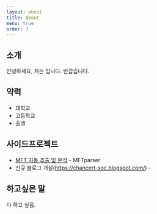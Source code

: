```yaml
---
layout: about
title: About
menu: true
order: 3
---
```


## 소개

안녕하세요, 저는 입니다.
반갑습니다.

## 약력

- 대학교
- 고등학교
- 출생

## 사이드프로젝트

- [MFT 자동 추출 및 분석](https://github.com/chanbin/MFTparser) - MFTparser
- 신규 블로그 개설(https://chancert-soc.blogspot.com/) - 

## 하고싶은 말

다 하고 싶음.
